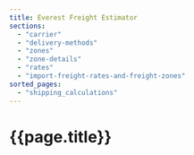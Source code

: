 ```yaml
---
title: Everest Freight Estimator
sections:
  - "carrier"
  - "delivery-methods"
  - "zones"
  - "zone-details"
  - "rates"
  - "import-freight-rates-and-freight-zones"
sorted_pages:
  - "shipping_calculations"
---
```

# {{page.title}}
